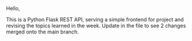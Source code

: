 Hello,

This is a Python Flask REST API, serving a simple frontend for project and revising the topics learned in the week. Update in the file to see 2 changes merged onto the main branch.
